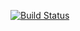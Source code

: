 
[![Build Status](https://travis-ci.org/carolinesih/Travis.svg?branch=master)](https://travis-ci.org/carolinesih/Travis)
